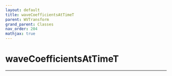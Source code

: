 ```yaml
---
layout: default
title: waveCoefficientsAtTimeT
parent: WVTransform
grand_parent: Classes
nav_order: 204
mathjax: true
---
```


#  waveCoefficientsAtTimeT




---

